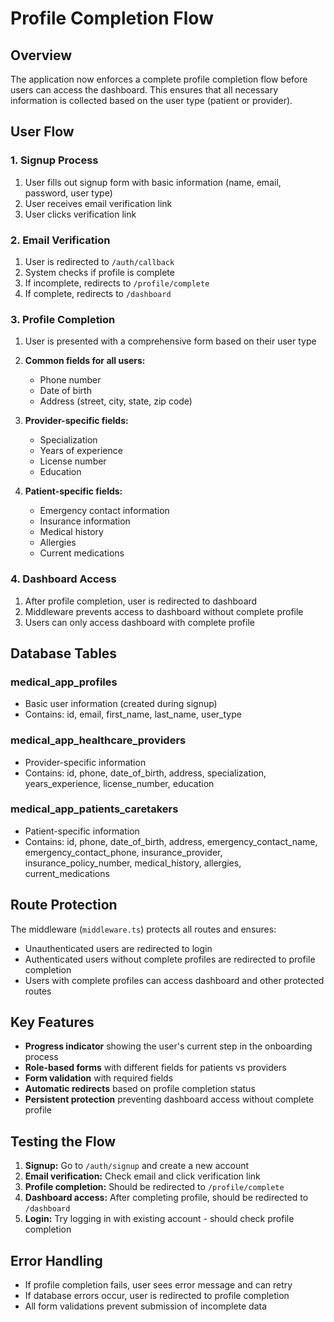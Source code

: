 # Profile Completion Flow

## Overview

The application now enforces a complete profile completion flow before users can access the dashboard. This ensures that all necessary information is collected based on the user type (patient or provider).

## User Flow

### 1. Signup Process
1. User fills out signup form with basic information (name, email, password, user type)
2. User receives email verification link
3. User clicks verification link

### 2. Email Verification
1. User is redirected to `/auth/callback`
2. System checks if profile is complete
3. If incomplete, redirects to `/profile/complete`
4. If complete, redirects to `/dashboard`

### 3. Profile Completion
1. User is presented with a comprehensive form based on their user type
2. **Common fields for all users:**
   - Phone number
   - Date of birth
   - Address (street, city, state, zip code)

3. **Provider-specific fields:**
   - Specialization
   - Years of experience
   - License number
   - Education

4. **Patient-specific fields:**
   - Emergency contact information
   - Insurance information
   - Medical history
   - Allergies
   - Current medications

### 4. Dashboard Access
1. After profile completion, user is redirected to dashboard
2. Middleware prevents access to dashboard without complete profile
3. Users can only access dashboard with complete profile

## Database Tables

### medical_app_profiles
- Basic user information (created during signup)
- Contains: id, email, first_name, last_name, user_type

### medical_app_healthcare_providers
- Provider-specific information
- Contains: id, phone, date_of_birth, address, specialization, years_experience, license_number, education

### medical_app_patients_caretakers
- Patient-specific information
- Contains: id, phone, date_of_birth, address, emergency_contact_name, emergency_contact_phone, insurance_provider, insurance_policy_number, medical_history, allergies, current_medications

## Route Protection

The middleware (`middleware.ts`) protects all routes and ensures:
- Unauthenticated users are redirected to login
- Authenticated users without complete profiles are redirected to profile completion
- Users with complete profiles can access dashboard and other protected routes

## Key Features

- **Progress indicator** showing the user's current step in the onboarding process
- **Role-based forms** with different fields for patients vs providers
- **Form validation** with required fields
- **Automatic redirects** based on profile completion status
- **Persistent protection** preventing dashboard access without complete profile

## Testing the Flow

1. **Signup:** Go to `/auth/signup` and create a new account
2. **Email verification:** Check email and click verification link
3. **Profile completion:** Should be redirected to `/profile/complete`
4. **Dashboard access:** After completing profile, should be redirected to `/dashboard`
5. **Login:** Try logging in with existing account - should check profile completion

## Error Handling

- If profile completion fails, user sees error message and can retry
- If database errors occur, user is redirected to profile completion
- All form validations prevent submission of incomplete data 
